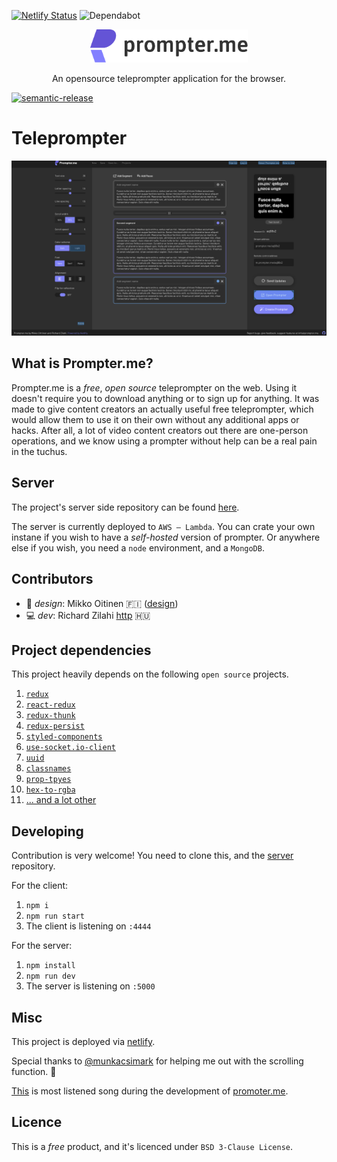 [![Netlify Status](https://api.netlify.com/api/v1/badges/80ef0317-b439-43a0-baf8-cd7646408ee4/deploy-status)](https://app.netlify.com/sites/prompterme/deploys) ![Dependabot](https://badgen.net/dependabot/zilahir/teleprompter?icon=dependabot)


<p align="center">
  <a href="https://storybook.js.org/">
    <img
      src="./images/prompterme-logo-dark.svg" alt="Prompter.me" width="50%"
    />
  </a>
</p>
<p align="center">
An opensource teleprompter application for the browser.
</p>

[![semantic-release](https://img.shields.io/badge/%20%20%F0%9F%93%A6%F0%9F%9A%80-semantic--release-e10079.svg)](https://github.com/semantic-release/semantic-release)

# Teleprompter

![preview](./images/preview1.png)

## What is Prompter.me?

Prompter.me is a _free_, _open source_ teleprompter on the web. Using it doesn't require you to download anything or to sign up for anything. It was made to give content creators an actually useful free teleprompter, which would allow them to use it on their own without any additional apps or hacks. After all, a lot of video content creators out there are one-person operations, and we know using a prompter without help can be a real pain in the tuchus.

## Server

The project's server side repository can be found [here](https://github.com/zilahir/teleprompter-server).

The server is currently deployed to `AWS – Lambda`. You can crate your own instane if you wish to have a _self-hosted_ version of prompter. Or anywhere else if you wish, you need a `node` environment, and a `MongoDB`.

## Contributors

- :nail_care: _design_: Mikko Oitinen 🇫🇮 ([design](https://xd.adobe.com/view/614443a6-af97-49a7-603e-e82e2c667a77-1775/))
- :computer: _dev_: Richard Zilahi [http](https://richardzilahi.hu) 🇭🇺

## Project dependencies

This project heavily depends on the following `open source` projects. 

1. [`redux`](https://github.com/reduxjs/redux)
2. [`react-redux`](https://github.com/reduxjs/react-redux)
3. [`redux-thunk`](https://github.com/reduxjs/redux-thunk)
4. [`redux-persist`](https://github.com/rt2zz/redux-persist)
5. [`styled-components`](https://github.com/styled-components)
6. [`use-socket.io-client`](https://github.com/iamgyz/use-socket.io-client)
7. [`uuid`](https://github.com/uuidjs/uuid)
8. [`classnames`](https://github.com/JedWatson/classnames)
7. [`prop-tpyes`](https://github.com/facebook/prop-types)
8. [`hex-to-rgba`](https://github.com/misund/hex-to-rgba)
9. [... and a lot other](https://github.com/zilahir/teleprompter/blob/master/package.json)

## Developing

Contribution is very welcome! You need to clone this, and the [server](https://github.com/zilahir/teleprompter-server) repository.

For the client:

1. `npm i`
2. `npm run start`
3. The client is listening on `:4444`

For the server: 

1. `npm install`
2. `npm run dev`
3. The server is listening on `:5000`

## Misc

This project is deployed via [netlify](https://netlify.com).

Special thanks to [@munkacsimark](https://github.com/munkacsimark/) for helping me out with the scrolling function. :wave:

[This](https://open.spotify.com/track/6ULAF7fV7JPQPPHz1aP3vc?si=M8ieNoCJR6Ob8JatZ8JEAA) is most listened song during the development of [promoter.me](https://http://prompter.me/).

## Licence

This is a _free_ product, and it's licenced under `BSD 3-Clause License`. 
